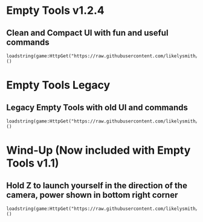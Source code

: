 # Empty Tools v1.2.4
## Clean and Compact UI with fun and useful commands
```
loadstring(game:HttpGet("https://raw.githubusercontent.com/likelysmith/EmptyTools/main/script"))()
```
# Empty Tools Legacy
## Legacy Empty Tools with old UI and commands
```
loadstring(game:HttpGet("https://raw.githubusercontent.com/likelysmith/EmptyTools/main/legacyscript"))()
```

# Wind-Up (Now included with Empty Tools v1.1)
## Hold Z to launch yourself in the direction of the camera, power shown in bottom right corner
```
loadstring(game:HttpGet("https://raw.githubusercontent.com/likelysmith/EmptyTools/main/windup"))()
```
